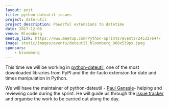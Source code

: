 ```yaml
---
layout: post
title: python-dateutil issues
project: date-util
project_description: Powerful extensions to datetime
date: 2017-12-06
venue: Bloomberg
meetup_link: https://www.meetup.com/Python-Sprints/events/245317647/
image: static/images/events/dateutil_bloomberg_960x539px.jpeg
sponsors: 
    - bloomberg
---
```


This time we will be working in [python-dateutil](https://github.com/dateutil/dateutil), one of the most downloaded libraries from PyPI and the de-facto extension for date and times manipulation in Python.

We will have the maintainer of python-dateutil - [Paul Ganssle](https://github.com/pganssle)- helping and reviewing code during the sprint. He will guide us through the [issue tracker](https://github.com/dateutil/dateutil/issues) and organise the work to be carried out along the day.